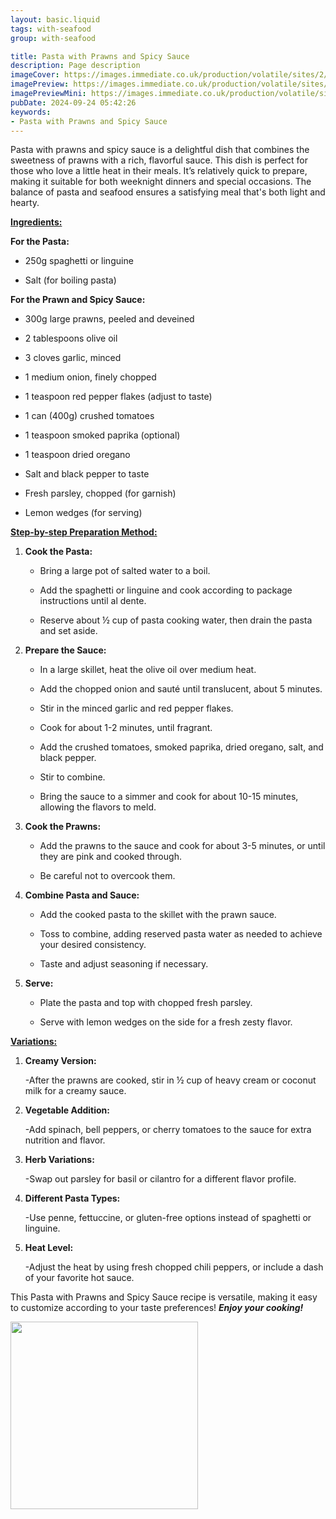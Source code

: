```yaml
---
layout: basic.liquid
tags: with-seafood
group: with-seafood

title: Pasta with Prawns and Spicy Sauce
description: Page description
imageCover: https://images.immediate.co.uk/production/volatile/sites/2/2015/02/Healthy_Linguine-47613ee.jpg?resize=1200%2C630
imagePreview: https://images.immediate.co.uk/production/volatile/sites/2/2015/02/Healthy_Linguine-47613ee.jpg?resize=1200%2C630
imagePreviewMini: https://images.immediate.co.uk/production/volatile/sites/2/2015/02/Healthy_Linguine-47613ee.jpg?resize=1200%2C630
pubDate: 2024-09-24 05:42:26
keywords:
- Pasta with Prawns and Spicy Sauce
---
```


Pasta with prawns and spicy sauce is a delightful dish that combines the sweetness of prawns with a rich, flavorful sauce. This dish is perfect for those who love a little heat in their meals. It’s relatively quick to prepare, making it suitable for both weeknight dinners and special occasions. The balance of pasta and seafood ensures a satisfying meal that's both light and hearty.


<u><b>Ingredients:</b></u>

**For the Pasta:**

- 250g spaghetti or linguine

- Salt (for boiling pasta)

**For the Prawn and Spicy Sauce:**

- 300g large prawns, peeled and deveined

- 2 tablespoons olive oil

- 3 cloves garlic, minced

- 1 medium onion, finely chopped

- 1 teaspoon red pepper flakes (adjust to taste)

- 1 can (400g) crushed tomatoes

- 1 teaspoon smoked paprika (optional)

- 1 teaspoon dried oregano

- Salt and black pepper to taste

- Fresh parsley, chopped (for garnish)

- Lemon wedges (for serving)



<u><b>Step-by-step Preparation Method:</b></u>

1. **Cook the Pasta:**

   - Bring a large pot of salted water to a boil. 

   - Add the spaghetti or linguine and cook according to package instructions until al dente.

   - Reserve about ½ cup of pasta cooking water, then drain the pasta and set aside.

2. **Prepare the Sauce:**

   - In a large skillet, heat the olive oil over medium heat.

   - Add the chopped onion and sauté until translucent, about 5 minutes.

   - Stir in the minced garlic and red pepper flakes. 
   
   - Cook for about 1-2 minutes, until fragrant.

   - Add the crushed tomatoes, smoked paprika, dried oregano, salt, and black pepper. 
   
   - Stir to combine.

   - Bring the sauce to a simmer and cook for about 10-15 minutes, allowing the flavors to meld.

3. **Cook the Prawns:**

   - Add the prawns to the sauce and cook for about 3-5 minutes, or until they are pink and cooked through. 
   
   -  Be careful not to overcook them.

4. **Combine Pasta and Sauce:**

   - Add the cooked pasta to the skillet with the prawn sauce. 
   
   - Toss to combine, adding reserved pasta water as needed to achieve your desired consistency.

   - Taste and adjust seasoning if necessary.

5. **Serve:**

   - Plate the pasta and top with chopped fresh parsley. 
   
   - Serve with lemon wedges on the side for a fresh zesty flavor.



<u><b>Variations:</b></u>

1. **Creamy Version:**

   -After the prawns are cooked, stir in ½ cup of heavy cream or coconut milk for a creamy sauce.

2. **Vegetable Addition:**

   -Add spinach, bell peppers, or cherry tomatoes to the sauce for extra nutrition and flavor.

3. **Herb Variations:**

   -Swap out parsley for basil or cilantro for a different flavor profile.

4. **Different Pasta Types:**

   -Use penne, fettuccine, or gluten-free options instead of spaghetti or linguine.

5. **Heat Level:**

   -Adjust the heat by using fresh chopped chili peppers, or include a dash of your favorite hot sauce.

This Pasta with Prawns and Spicy Sauce recipe is versatile, making it easy to customize according to your taste preferences! <b><i>Enjoy your cooking!</i></b>




<img src="https://khinskitchen.com/wp-content/uploads/2022/05/garlic-prawn-pasta-09.jpg" width="300" height="300">
